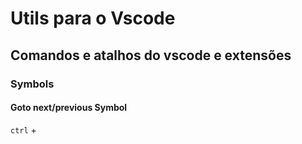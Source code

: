 # Utils para o Vscode

## Comandos e atalhos do vscode e extensões

### Symbols

#### Goto next/previous Symbol

`ctrl` + 